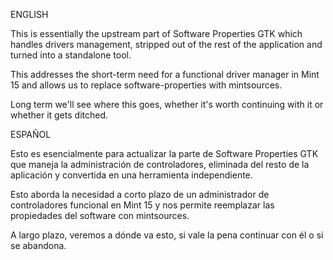 ENGLISH

This is essentially the upstream part of Software Properties GTK which handles drivers management, stripped out of the rest of the application and turned into a standalone tool.

This addresses the short-term need for a functional driver manager in Mint 15 and allows us to replace software-properties with mintsources.

Long term we'll see where this goes, whether it's worth continuing with it or whether it gets ditched.

ESPAÑOL

Esto es esencialmente para actualizar la parte de Software Properties GTK que maneja la administración de controladores, eliminada del resto de la aplicación y convertida en una herramienta independiente.

Esto aborda la necesidad a corto plazo de un administrador de controladores funcional en Mint 15 y nos permite reemplazar las propiedades del software con mintsources.

A largo plazo, veremos a dónde va esto, si vale la pena continuar con él o si se abandona.


